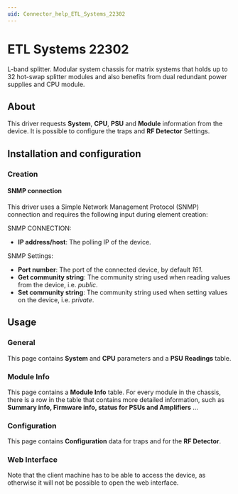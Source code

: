 ```yaml
---
uid: Connector_help_ETL_Systems_22302
---
```


# ETL Systems 22302

L-band splitter. Modular system chassis for matrix systems that holds up to 32 hot-swap splitter modules and also benefits from dual redundant power supplies and CPU module.

## About

This driver requests **System**, **CPU**, **PSU** and **Module** information from the device. It is possible to configure the traps and **RF Detector** Settings.

## Installation and configuration

### Creation

#### SNMP connection

This driver uses a Simple Network Management Protocol (SNMP) connection and requires the following input during element creation:

SNMP CONNECTION:

- **IP address/host**: The polling IP of the device.

SNMP Settings:

- **Port number**: The port of the connected device, by default *161.*
- **Get community string**: The community string used when reading values from the device, i.e. *public*.
- **Set community string**: The community string used when setting values on the device, i.e. *private*.

## Usage

### General

This page contains **System** and **CPU** parameters and a **PSU** **Readings** table.

### Module Info

This page contains a **Module Info** table. For every module in the chassis, there is a row in the table that contains more detailed information, such as **Summary info, Firmware info, status for PSUs and Amplifiers** ...

### Configuration

This page contains **Configuration** data for traps and for the **RF Detector**.

### Web Interface

Note that the client machine has to be able to access the device, as otherwise it will not be possible to open the web interface.
